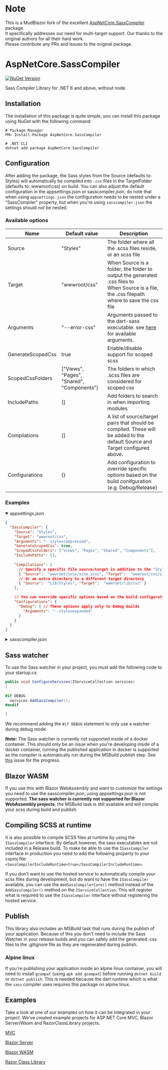 # Note
This is a MudBlazor fork of the excellent [AspNetCore.SassCompiler](https://github.com/koenvzeijl/AspNetCore.SassCompiler) package.  
It specifically addresses our need for multi-target support.
Our thanks to the original authors for all their hard work.  
Please contribute any PRs and Issues to the original package.  

# AspNetCore.SassCompiler
[![NuGet Version](https://img.shields.io/nuget/v/AspNetCore.SassCompiler.svg?style=flat)](https://www.nuget.org/packages/AspNetCore.SassCompiler/)

Sass Compiler Library for .NET 6 and above, without node.

## Installation
The installation of this package is quite simple, you can install this package using NuGet with the following command:

```shell
# Package Manager
PM> Install-Package AspNetCore.SassCompiler

# .NET CLI
dotnet add package AspNetCore.SassCompiler
```

## Configuration
After adding the package, the Sass styles from the Source (defaults to: Styles) will automatically be compiled into `.css` files in the TargetFolder (defaults to: wwwroot\css) on build. 
You can also adjust the default configuration in the appsettings.json or sasscompiler.json, do note that when using `appsettings.json` the configuration needs to be nested under a "SassCompiler" property, but when you're using `sasscompiler.json` the settings should _not_ be nested.

### Available options

| Name              | Default value                              | Description                                                                                                                                       |
|-------------------|--------------------------------------------|---------------------------------------------------------------------------------------------------------------------------------------------------|
| Source            | "Styles"                                   | The folder where all the .scss files reside, or an scss file                                                                                      |
| Target            | "wwwroot/css"                              | When Source is a folder, the folder to output the generated .css files to<br/>When Source is a file, the .css filepath where to save the css file |
| Arguments         | "--error-css"                              | Arguments passed to the dart-sass executable. see [here](https://sass-lang.com/documentation/cli/dart-sass/) for available arguments.             |
| GenerateScopedCss | true                                       | Enable/disable support for scoped scss                                                                                                            |
| ScopedCssFolders  | ["Views", "Pages", "Shared", "Components"] | The folders in which .scss files are considered for scoped css                                                                                    |
| IncludePaths      | []                                         | Add folders to search in when importing modules                                                                                                   |
| Compilations      | []                                         | A list of source/target pairs that should be compiled. These will be added to the default Source and Target configured above.                     |
| Configurations    | {}                                         | Add configuration to override specific options based on the build conifguration (e.g. Debug/Release)                                              |

### Examples

<details open>
<summary>appsettings.json</summary>

```json
{
  "SassCompiler": {
    "Source": "Styles",
    "Target": "wwwroot/css",
    "Arguments": "--style=compressed",
    "GenerateScopedCss": true,
    "ScopedCssFolders": ["Views", "Pages", "Shared", "Components"],
    "IncludePaths": [],
    
    "Compilations": [
      // Specify a specific file source/target in addition to the "Styles" -> "wwwroot/css" Source/Target above
      { "Source":  "wwwroot/scss/site.scss", "Target":  "wwwroot/css/site.min.css" },
      // Or an extra directory to a different target directory
      { "Source":  "Lib/Styles", "Target":  "wwwroot/lib/css" }
    ],

    // You can override specific options based on the build configuration
    "Configurations": {
      "Debug": { // These options apply only to Debug builds
        "Arguments": "--style=expanded"
      }
    }
  }
}
```
</details>

<details>
<summary>sasscompiler.json</summary>

```json
{
  "Source": "Styles",
  "Target": "wwwroot/css",
  "Arguments": "--style=compressed",
  "GenerateScopedCss": true,
  "ScopedCssFolders": ["Views", "Pages", "Shared", "Components"],
  "IncludePaths": [],

  "Compilations": [
    // Specify a specific file source/target in addition to the "Styles" -> "wwwroot/css" Source/Target above
    { "Source":  "wwwroot/scss/site.scss", "Target":  "wwwroot/css/site.min.css" },
    // Or an extra directory to a different target directory
    { "Source":  "Lib/Styles", "Target":  "wwwroot/lib/css" }
  ],
  
  // You can override specific options based on the build configuration
  "Configurations": {
    "Debug": { // These options apply only to Debug builds
      "Arguments": "--style=expanded"
    }
  }
}
```
</details>


## Sass watcher
To use the Sass watcher in your project, you must add the following code to your startup.cs:
```csharp
public void ConfigureServices(IServiceCollection services) 
{
  
#if DEBUG
  services.AddSassCompiler();
#endif

}
```

We recommend adding the `#if DEBUG` statement to only use a watcher during debug mode.

**Note:** The Sass watcher is currently not supported inside of a docker container. This should
only be an issue when you're developing inside of a docker container, running the published
application in docker is supported as the compiler is automatically run during the MSBuild publish
step. See [this](https://github.com/koenvzeijl/AspNetCore.SassCompiler/issues/44) issue for the progress.

## Blazor WASM
If you use this with Blazor WebAssembly and want to customize the settings you need to use the sasscompiler.json, using appsettings.json is not supported.
**The sass watcher is currently not supported for Blazor WebAssembly projects**, the MSBuild task is still available and will compile your scss during build and publish.

## Compiling SCSS at runtime
It is also possible to compile SCSS files at runtime by using the `ISassCompiler` interface. By default however, the
sass executables are not included in a Release build. To make be able to use the `ISassCompiler` interface in production
you need to add the following property to your csproj file: `<SassCompilerIncludeRuntime>true</SassCompilerIncludeRuntime>`.

If you don't want to use the hosted service to automatically compile your scss files during development, but do want to
have the `ISassCompiler` available, you can use the `AddSassCompilerCore()` method instead of the `AddSassCompiler()`
method on the `IServiceCollection`. This will register what is required to use the `ISassCompiler` interface without
registering the hosted service.

## Publish

This library also includes an MSBuild task that runs during the publish of your application. Because of this you don't need to include
the Sass Watcher in your release builds and you can safely add the generated .css files to the .gitignore file as they are regenerated during publish. 

### Alpine linux
If you're publishing your application inside an alpine linux container, you will need to install `gcompat` (using `apk add gcompat`) before running `dotnet build` or `dotnet publish`.
This is needed because the dart runtime which is what the `sass` compiler uses requires this package on alpine linux.

## Examples
Take a look at one of our examples on how it can be integrated in your project. We've created example projects for ASP.NET Core MVC, Blazor Server/Wasm and RazorClassLibrary projects.

[MVC](https://github.com/koenvzeijl/AspNetCore.SassCompiler/tree/master/Samples/AspNetCore.SassCompiler.Sample)

[Blazor Server](https://github.com/koenvzeijl/AspNetCore.SassCompiler/tree/master/Samples/AspNetCore.SassCompiler.BlazorSample)

[Blazor WASM](https://github.com/koenvzeijl/AspNetCore.SassCompiler/tree/master/Samples/AspNetCore.SassCompiler.BlazorWasmSample)

[Razor Class Library](https://github.com/koenvzeijl/AspNetCore.SassCompiler/tree/master/Samples/AspNetCore.SassCompiler.RazorClassLibrary)
